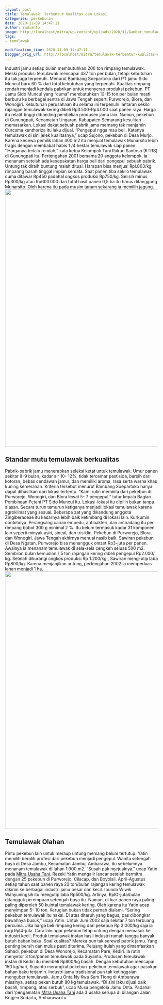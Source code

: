 ```yaml
---
layout: post
title: Temulawak: Terbentur Kualitas dan Lokasi
categories: perkebunan
date: 2020-11-09 14:47:11
author: Yudianto
image: http://localhost/mitra/wp-content/uploads/2020/11/Gambar_temulawak_1151x720.jpg
tags:
- temulawak

modification_time: 2020-11-09 14:47:11
blogger_orig_url: http://localhost/mitra/temulawak-terbentur-kualitas-dan.html
---
```


Industri jamu setiap bulan membutuhkan 200 ton rimpang temulawak. Meski produksi temulawak mencapai 437 ton per bulan, tetapi kebutuhan itu tak juga terpenuhi. Menurut Bambang Soepartoko dari PT jamu Sido Muncul baru 60 % dari total kebutuhan yang terpenuhi. Kualitas rimpang rendah menjadi kendala pabrikan untuk menyerap produksi pekebun.
PT Jamu Sido Muncul yang “cuma” membutuhkan 10-15 ton per bulan mesti berburu ke berbagai sentra di Jawa Tengah seperti Purworejo, Blora, dan Wonogiri. Kebutuhan perusahaan itu selama ini terpenuhi lantaran sekilo rajangan temulawak kering dibeli Rp3.500-Rp4.000 saat panen raya. Harga itu relatif tinggi dibanding pembelian produsen jamu lain.
Namun, pekebun di Gunungpati, Kecamatan Ungaran, Kabupaten Semarang kesulitan memasarkan. Lokasi dekat sebuah pabrik jamu memang tak menjamin Curcuma xanthoriza itu laku dijual. “Pengepul ngga mau beli. Katanya temulawak di sini jelek kualitasnya,” ucap Sujono, pekebun di Desa Murjo. Karena kecewa pemilik lahan 400 m2 itu menjual temulawak Munarsito lebih tragis dengan membabat habis 1 /4 hektar temulawak siap panen. ’’Harganya terlalu rendah,” kata ketua Kelompok Tani Rukun Santoso (KTRS) di Gunungpati itu. Pertengahan 2001 bersama 20 anggota kelompok, ia menanam setelah ada kesepakatan harga beli dari pengepul sebuah pabrik.
Untung tak diraih buntung malah dituai. Harapan bisa menjual Rpl.000/kg rimpanng basah tinggal impian semata. Saat panen tiba sekilo temulawak cuma ditawar Rp450 padahal ongkos produksi Rp750/kg. Selisih minus Rp300/kg atau Rp600.000 dari total hasil panen 0,5 ha itu harus ditanggung Munarsito. Oleh karena itu pada musim tanam sekarang ia memilih jagung.
<a href="http://127.0.0.1/mitra/wp-content/uploads/2020/11/Temulawak.jpg"><img class="aligncenter wp-image-20471 size-full" src="http://127.0.0.1/mitra/wp-content/uploads/2020/11/Temulawak.jpg" alt="" width="1511" height="850" /></a>
<h2 id="mutu">Standar mutu temulawak berkualitas</h2>
Pabrik-pabrik jamu menerapkan seleksi ketat untuk temulawak. Umur panen sekitar 8-9 bulan, kadar air 10- 12%, tidak tercemar pestisida, bersih dari kotoran, bebas cendawan jamur, dan memiliki aroma, rasa serta warna khas kuning kemerahan. Kriteria tersebut menurut Bambang Soepartoko hanya dapat dihasilkan dari lokasi tertentu. “Kami rutin meminta dari pekebun di Purworejo, Wonogiri, dan Blora lewat 5- 7 pengepul,” tutur kepala Bagian Pembinaan Petani PT Sido Muncul itu.
Lokasi-lokasi itu dipilih bukan tanpa alasan. Secara turun temurun ketiganya menjadi lokasi temulawak karena agroklimat yang sesuai. Beberapa zat yang dikandung anggota Zingiberaceae itu kadarnya lebih baik ketimbang di lokasi lain. Kurkumin contohnya. Perangsang cairan empedu, antibakteri, dan antiradang itu per rimpang bobot 300 g minimal 2 %. Itu belum termasuk kadar 31 komponen lain seperti minyak asiri, sineal, dan trisiklin.
Pekebun di Purworejo, Blora, dan Wonogiri, Jawa Tengah akhirnya menuai nasib baik. Sawiran pekebun di Desa Ngatan, Purworejo bisa menangguk omzet Rp3-juta per panen. Awalnya ia menanam temulawak di sela-sela cengkeh seluas 500 m2. Sembilan bulan kemudian 1,5 ton rajangan kering dibeli pengepul Rp2.000/ kg. Setelah dikurangi ongkos produksi Rp 1.200/kg , Sawiran meng-utip laba Rp800/kg. Karena menjanjikan untung, pertengahan 2002 ia memperluas lahan menjadi 1 ha.
<a href="http://127.0.0.1/mitra/wp-content/uploads/2020/11/rimpang-Temulawak.jpg"><img class="aligncenter wp-image-20472 size-full" src="http://127.0.0.1/mitra/wp-content/uploads/2020/11/rimpang-Temulawak.jpg" alt="" width="1511" height="850" /></a>
<h2 id="Olahan">Temulawak Olahan</h2>
Pintu pekebun lain untuk meraup untung memang belum tertutup. Yatin memilih beralih profesi dari pekebun menjadi pengepul. Wanita setengah baya di Desa Jambu, Kecamatan Jambu, Ambarawa, itu sebelumnya menanam temulawak di lahan 1.000 m2. “Susah pak ngejualnya.” ucap Yatin pada <a href="http://127.0.0.1/mitra">Mitra Usaha Tani</a>.
Rezeki Yatin mengalir lancar setelah bermitra dengan 25 pekebun di Purworejo, Cilacap, dan Boyolali. April-Agustus setiap tahun saat panen raya 20 ton/bulan rajangan kering temulawak dikirim ke berbagai industri jamu besar dan kecil. Ibunda Wiwik Wahyuningsih itu mengutip laba Rp500/kg. Artinya, RplO-juta/bulan ditangguk perempuan setengah baya itu. Namun, di luar panen raya paling-paling diperoleh 50 kuintal temulawak kering. Oleh karena itu Yatin acap menyimpan 5- 10 ton.
Kerugian bukan tidak pernah dialami. “Sering pekebun temulawak itu nakal. Di atas ditaruh yang bagus, pas dibongkar bawahnya busuk,” ucap Yatin. Untuk Juni 2002 saja sekitar 7 ton terbuang percuma. Jika harga beli rimpang kering dari pekebun Rp 2.000/kg saja ia rugi Rpl4-juta.
Cara lain agar pekebun tetap untung dengan memasok ke industri kecil. Produk temulawak instan hasil industri rumah tangga banyak butuh bahan baku. Soal kualitas? Mereka pun tak serewel pabrik jamu. Yang penting bersih dan mulus pasti diterima. Peluang itulah yang dimanfaatkan Sahadi, pekebun di Desa Wonorejo, Kecamatan Pare, Kediri. Ia rutin menyetor 3 ton/panen temulawak pada Suyanto. Produsen temulawak instan di Kediri itu membeli Rp800/kg basah. Dengan kebutuhan mencapai 150 kg/hari, Suyanto merangkul pekebun-pekebun temulawak agar pasokan bahan baku terjamin.
Industri jamu tradisional pun tak ketinggalan menguber temulawak. Jamu Onta Ny Kwa Sam Tiong di Ambarawa misalnya, setiap pekan butuh 80 kg temulawak. “Di sini laku dijual baik basah, rimpang, atau serbuk”, ucap Musa pengelola Jamu Onta. Padahal dari 'pengamatan <a href="http://127.0.0.1/mitra">Mitra Usaha Tani</a> ada 3 usaha serupa di bilangan Jalan Brigjen Sudarto, Ambarawa itu.
